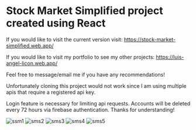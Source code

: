 # Stock Market Simplified project created using React
If you would like to visit the current version visit: https://stock-market-simplified.web.app/

If you would like to visit my portfolio to see my other projects: https://luis-angel-licon.web.app/

Feel free to message/email me if you have any recommendations!

Unfortunately cloning this project would not work since I am using multiple apis that require a registered api key.

Login feature is necessary for limiting api requests. Accounts will be deleted every 72 hours via firebase authentication. Thanks for understanding!

![ssm1](https://user-images.githubusercontent.com/60866363/113940649-a4376a00-97b2-11eb-8daf-8d947e16c425.gif)
![sms2](https://user-images.githubusercontent.com/60866363/113940656-a699c400-97b2-11eb-91b4-829731b3653d.gif)
![sms3](https://user-images.githubusercontent.com/60866363/113940661-a8fc1e00-97b2-11eb-8202-9e9d4bf0cf59.gif)
![sms4](https://user-images.githubusercontent.com/60866363/113940668-ab5e7800-97b2-11eb-93fb-e9bbf7db2b87.gif)
![sms5](https://user-images.githubusercontent.com/60866363/113940680-ad283b80-97b2-11eb-935f-eda727f5e57e.gif)
 

